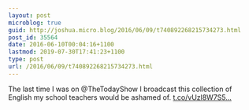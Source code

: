 ```yaml
---
layout: post
microblog: true
guid: http://joshua.micro.blog/2016/06/09/t740892268215734273.html
post_id: 35564
date: 2016-06-10T00:04:16+1100
lastmod: 2019-07-30T17:41:23+1100
type: post
url: /2016/06/09/t740892268215734273.html
---
```

The last time I was on @TheTodayShow I broadcast this collection of English my school teachers would be ashamed of. [t.co/vUzl8W7S5...](https://t.co/vUzl8W7S5r)
